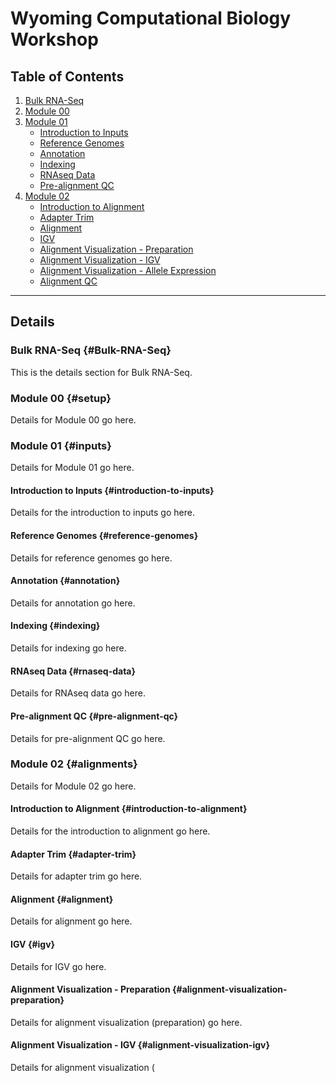 # Wyoming Computational Biology Workshop

## Table of Contents
1. [Bulk RNA-Seq](#Bulk-RNA-Seq)
2. [Module 00](#setup)
3. [Module 01](#inputs)
   - [Introduction to Inputs](#introduction-to-inputs)
   - [Reference Genomes](#reference-genomes)
   - [Annotation](#annotation)
   - [Indexing](#indexing)
   - [RNAseq Data](#rnaseq-data)
   - [Pre-alignment QC](#pre-alignment-qc)
4. [Module 02](#alignments)
   - [Introduction to Alignment](#introduction-to-alignment)
   - [Adapter Trim](#adapter-trim)
   - [Alignment](#alignment)
   - [IGV](#igv)
   - [Alignment Visualization - Preparation](#alignment-visualization-preparation)
   - [Alignment Visualization - IGV](#alignment-visualization-igv)
   - [Alignment Visualization - Allele Expression](#alignment-visualization-allele-expression)
   - [Alignment QC](#alignment-qc)

---

## Details

### Bulk RNA-Seq {#Bulk-RNA-Seq}
This is the details section for Bulk RNA-Seq.

### Module 00 {#setup}
Details for Module 00 go here.

### Module 01 {#inputs}
Details for Module 01 go here.

#### Introduction to Inputs {#introduction-to-inputs}
Details for the introduction to inputs go here.

#### Reference Genomes {#reference-genomes}
Details for reference genomes go here.

#### Annotation {#annotation}
Details for annotation go here.

#### Indexing {#indexing}
Details for indexing go here.

#### RNAseq Data {#rnaseq-data}
Details for RNAseq data go here.

#### Pre-alignment QC {#pre-alignment-qc}
Details for pre-alignment QC go here.

### Module 02 {#alignments}
Details for Module 02 go here.

#### Introduction to Alignment {#introduction-to-alignment}
Details for the introduction to alignment go here.

#### Adapter Trim {#adapter-trim}
Details for adapter trim go here.

#### Alignment {#alignment}
Details for alignment go here.

#### IGV {#igv}
Details for IGV go here.

#### Alignment Visualization - Preparation {#alignment-visualization-preparation}
Details for alignment visualization (preparation) go here.

#### Alignment Visualization - IGV {#alignment-visualization-igv}
Details for alignment visualization (







